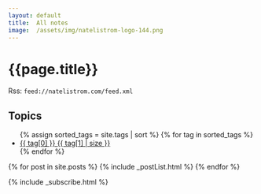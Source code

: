 ```yaml
---
layout: default
title:  All notes
image:  /assets/img/natelistrom-logo-144.png
---
```


<h1 class="title">{{page.title}}</h1>
<span class="meta">Rss: <code>feed://natelistrom.com/feed.xml</code></span>

<div class="multicolumn">
  <div class="sidebar">
    <h2>Topics</h2>
    <span class="categories">
      <ul>
      {% assign sorted_tags = site.tags | sort %}
      {% for tag in sorted_tags %}
        <li><a href="/tag/{{ tag[0] | url_encode | downcase }}.html" class="category">{{ tag[0] }} <span class="count">{{ tag[1] | size }}</span></a></li>   
      {% endfor %}
      </ul>
    </span>
  </div>

  <div class="main">
  {% for post in site.posts %}
    {% include _postList.html %}
  {% endfor %}
  </div>

</div>

{% include _subscribe.html %}